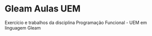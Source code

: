 # Gleam Aulas UEM
Exercício e trabalhos da disciplina Programação Funcional - UEM em linguagem Gleam

